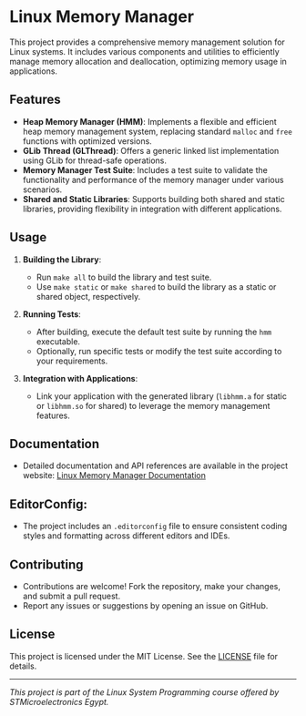 # Linux Memory Manager

This project provides a comprehensive memory management solution for Linux systems. It includes various components and utilities to efficiently manage memory allocation and deallocation, optimizing memory usage in applications.

## Features
- **Heap Memory Manager (HMM)**: Implements a flexible and efficient heap memory management system, replacing standard `malloc` and `free` functions with optimized versions.
- **GLib Thread (GLThread)**: Offers a generic linked list implementation using GLib for thread-safe operations.
- **Memory Manager Test Suite**: Includes a test suite to validate the functionality and performance of the memory manager under various scenarios.
- **Shared and Static Libraries**: Supports building both shared and static libraries, providing flexibility in integration with different applications.

## Usage
1. **Building the Library**:
   - Run `make all` to build the library and test suite.
   - Use `make static` or `make shared` to build the library as a static or shared object, respectively.

2. **Running Tests**:
   - After building, execute the default test suite by running the `hmm` executable.
   - Optionally, run specific tests or modify the test suite according to your requirements.

3. **Integration with Applications**:
   - Link your application with the generated library (`libhmm.a` for static or `libhmm.so` for shared) to leverage the memory management features.

## Documentation
- Detailed documentation and API references are available in the project website: [Linux Memory Manager Documentation](https://mahmoud-abdelraouf.github.io/STM_System-Programming-under-Linux/)

## EditorConfig:
   - The project includes an `.editorconfig` file to ensure consistent coding styles and formatting across different editors and IDEs.
  
## Contributing
- Contributions are welcome! Fork the repository, make your changes, and submit a pull request.
- Report any issues or suggestions by opening an issue on GitHub.

## License
This project is licensed under the MIT License. See the [LICENSE](../../../LICENSE) file for details.

---

*This project is part of the Linux System Programming course offered by STMicroelectronics Egypt.*
